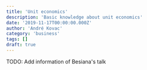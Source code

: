 ```yaml
---
title: 'Unit economics'
description: 'Basic knowledge about unit economics'
date: '2019-11-17T00:00:00.000Z'
author: 'André Kovac'
category: 'business'
tags: []
draft: true
---
```


TODO: Add information of Besiana's talk